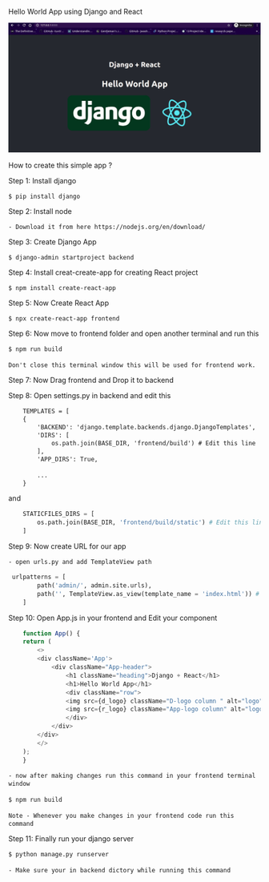 Hello World App using Django and React

![Django + React Hello World App Demo](demo/react-django.gif)

How to create this simple app ?

Step 1: Install django

    $ pip install django

Step 2: Install node

    - Download it from here https://nodejs.org/en/download/

Step 3: Create Django App

    $ django-admin startproject backend

Step 4: Install creat-create-app for creating React project

    $ npm install create-react-app

Step 5: Now Create React App

    $ npx create-react-app frontend

Step 6: Now move to frontend folder and open another terminal and run this

    $ npm run build

    Don't close this terminal window this will be used for frontend work.

Step 7: Now Drag frontend and Drop it to backend

Step 8: Open settings.py in backend and edit this

```python3
    TEMPLATES = [
    {
        'BACKEND': 'django.template.backends.django.DjangoTemplates',
        'DIRS': [
            os.path.join(BASE_DIR, 'frontend/build') # Edit this line
        ],
        'APP_DIRS': True,

        ...
    }
 ```
and
    
```python
    STATICFILES_DIRS = [
        os.path.join(BASE_DIR, 'frontend/build/static') # Edit this line
    ]
```

Step 9: Now create URL for our app

    - open urls.py and add TemplateView path
```python
 urlpatterns = [
        path('admin/', admin.site.urls),
        path('', TemplateView.as_view(template_name = 'index.html')) # Add this line
    ]
```

Step 10: Open App.js in your frontend and Edit your component

```javascript
    function App() {
    return (
        <>
        <div className='App'>
            <div className="App-header">
                <h1 className="heading">Django + React</h1>
                <h1>Hello World App</h1>
                <div className="row">
                <img src={d_logo} className="D-logo column " alt="logo" />
                <img src={r_logo} className="App-logo column" alt="logo" />
                </div>
            </div>
        </div>
        </>
    );
    }
```

    - now after making changes run this command in your frontend terminal window

    $ npm run build

    Note - Whenever you make changes in your frontend code run this command

Step 11: Finally run your django server
    
    $ python manage.py runserver

    - Make sure your in backend dictory while running this command


